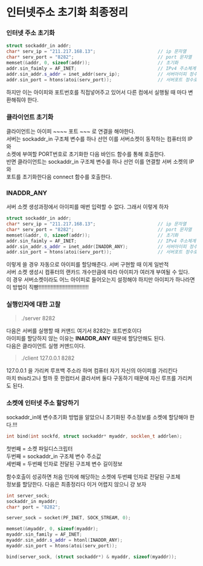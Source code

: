 # 인터넷주소 초기화 최종정리

### 인터넷 주소 초기화

```c++
struct sockaddr_in addr;
char* serv_ip = "211.217.168.13";                       // ip 문자열
char* serv_port = "8282";                               // port 문자열
memset(&addr, 0, sizeof(addr));                         // 초기화
addr.sin_faimly = AF_INET;                              // IPv4 주소체계 지정
addr.sin_addr.s_addr = inet_addr(serv_ip);              // 서버아이피 정수로 변환
addr.sin_port = htons(atoi(serv_port));                 // 서버포트 정수로 변환 후 네트워크 순서로 변환
```

하지만 이는 아이피와 포트번호를 직접넣어주고 있어서 다른 컴에서 실행될 때 마다 변환해줘야 한다. </br> 

### 클라이언트 초기화

클라이언트는 아이피 ~~~~ 포트 ~~~ 로 연결을 해야한다. </br>
서버는 sockaddr_in 구조체 변수를 하나 선언 이를 서버소켓이 동작하는 컴퓨터의 IP와 </br>
소켓에 부여할 PORT번호로 초기화한 다음 바인드 함수를 통해 호출한다. </br>
반면 클라이언트는 sockaddr_in 구조체 변수를 하나 선언 이를 연결할 서버 소켓의 IP와 </br>
포트를 초기화한다음 connect 함수를 호출한다. </br>

### INADDR_ANY
서버 소켓 생성과정에서 아이피를 매번 입력할 수 없다. 그래서 이렇게 하자 </br>

```c++
struct sockaddr_in addr;
char* serv_ip = "211.217.168.13";                       // ip 문자열
char* serv_port = "8282";                               // port 문자열
memset(&addr, 0, sizeof(addr));                         // 초기화
addr.sin_faimly = AF_INET;                              // IPv4 주소체계 지정
addr.sin_addr.s_addr = inet_addr(INADDR_ANY);           // 서버아이피 정수로 변환
addr.sin_port = htons(atoi(serv_port));                 // 서버포트 정수로 변환 후 네트워크 순서로 변환
```

이렇게 쓸 경우 자동으로 아이피를 할당해준다. 서버 구현할 때 이게 일반적 </br>
서버 소켓 생성시 컴퓨터의 랜카드 개수만큼에 따라 아이피가 여러개 부여될 수 있다. </br>
이 경우 서버소켓이라도 어느 아이피로 들어오는지 설정해야 하지만 아이피가 하나라면 </br>
이 방법이 직빵!!!!!!!!!!!!!!!!!!!!!!!!!!!!!!!!! </br> 

### 실행인자에 대한 고찰

> ./server 8282

다음은 서버를 실행할 때 커맨드 여기서 8282는 포트번호이다 </br>
아이피를 할당하지 않는 이유는 **INADDR_ANY** 때문에 할당안해도 된다. </br>
다음은 클라이언트 실행 커맨드이다. </br>

> ./client 127.0.0.1 8282

127.0.0.1 을 가리켜 루프백 주소라 하며 컴퓨터 자기 자신의 아이피를 가리킨다 </br>
마치 this라고나 할까 훗 한컴터서 클라서버 둘다 구동하기 때문에 자신 루프를 가리켜도 된다. </br>

### 소켓에 인터넷 주소 할당하기

sockaddr_in에 변수초기화 방법을 알았으니 초기화된 주소정보를 소켓에 할당해야 한다.!!! </br>

```c++
int bind(int sockfd, struct sockaddr* myaddr, socklen_t addrlen);
```

첫번째 = 소켓 파일디스크립터 </br>
두번째 = sockaddr_in 구조체 변수 주소값</br>
세번째 = 두번째 인자로 전달된 구조체 변수 길이정보 </br>

함수호출이 성공하면 처음 인자에 해당하는 소켓에 두번쨰 인자로 전달된 구조체 </br>
정보를 할당한다. 다음은 최종정리다 이거 어렵지 않으니 걍 보자 </br>

```c++
int server_sock;
sockaddr_in myaddr;
char* port = "8282";

server_sock = socket(PF_INET, SOCK_STREAM, 0);

memset(&myaddr, 0, sizeof(myaddr);
myaddr.sin_family = AF_INET;
myaddr.sin_addr.s_addr = htonl(INADDR_ANY);
myaddr.sin_port = htons(atoi(serv_port));

bind(server_sock, (struct sockaddr*) & myaddr, sizeof(myaddr)); 
```
